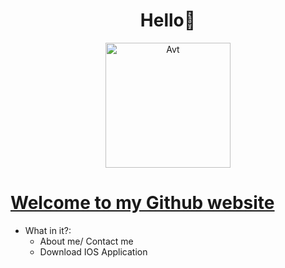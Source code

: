 <h1 align="center">Hello👋</h1>
<p align="center"> 
 <img src="https://raw.githubusercontent.com/RomLayVN/RomLayVN.github.io/main/README/Avt.png" alt="Avt" width="Avt" height="200"/> 
<p/>
  
[Welcome to my Github website](https://RomLayVN.github.io)
=============
  

- What in it?:
  <ul>
  <li>About me/ Contact me</li>
  <li>Download IOS Application</li>
  </ul>
 
